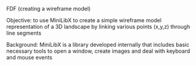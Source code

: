 FDF (creating a wireframe model)

Objective: to use MiniLibX to create a simple wireframe model representation of a 3D landscape by linking various points (x,y,z) through line segments

Background: MiniLibX is a library developed internally that includes basic necessary tools to open a window, create images and deal with keyboard and mouse events